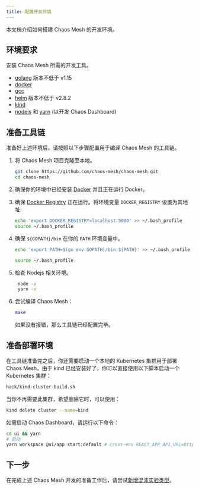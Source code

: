 ```yaml
---
title: 配置开发环境
---
```


本文档介绍如何搭建 Chaos Mesh 的开发环境。

## 环境要求

安装 Chaos Mesh 所需的开发工具。

- [golang](https://golang.org/dl/) 版本不低于 v1.15
- [docker](https://www.docker.com/)
- [gcc](https://gcc.gnu.org/)
- [helm](https://helm.sh/) 版本不低于 v2.8.2
- [kind](https://github.com/kubernetes-sigs/kind)
- [nodejs](https://nodejs.org/en/) 和 [yarn](https://yarnpkg.com/lang/en/) (以开发 Chaos Dashboard)

## 准备工具链

准备好上述环境后，请按照以下步骤配置用于编译 Chaos Mesh 的工具链。

1. 将 Chaos Mesh 项目克隆至本地。

   ```bash
   git clone https://github.com/chaos-mesh/chaos-mesh.git
   cd chaos-mesh
   ```

2. 确保你的环境中已经安装 [Docker](https://docs.docker.com/install/) 并且正在运行 Docker。

3. 确保 [Docker Registry](https://docs.docker.com/registry/) 正在运行。将环境变量 `DOCKER_REGISTRY` 设置为其地址:

   ```bash
   echo 'export DOCKER_REGISTRY=localhost:5000' >> ~/.bash_profile
   source ~/.bash_profile
   ```

4. 确保 `${GOPATH}/bin` 在你的 `PATH` 环境变量中。

   ```bash
   echo 'export PATH=$(go env GOPATH)/bin:${PATH}' >> ~/.bash_profile
   ```

   ```bash
   source ~/.bash_profile
   ```

5. 检查 Nodejs 相关环境。

   ```bash
    node -v
    yarn -v
   ```

6. 尝试编译 Chaos Mesh：

   ```bash
   make
   ```

   如果没有报错，那么工具链已经配置完毕。

## 准备部署环境

在工具链准备完之后，你还需要启动一个本地的 Kubernetes 集群用于部署 Chaos Mesh。由于 kind 已经安装好了，你可以直接使用以下脚本启动一个 Kubernetes 集群：

```bash
hack/kind-cluster-build.sh
```

当你不再需要此集群，希望删除它时，可以使用：

```bash
kind delete cluster --name=kind
```

如需启动 Chaos Dashboard，请运行以下命令：

```bash
cd ui && yarn
# 启动
yarn workspace @ui/app start:default # cross-env REACT_APP_API_URL=http://localhost:2333 BROWSER=none react-scripts start
```

## 下一步

在完成上述 Chaos Mesh 开发的准备工作后，请尝试[新增混沌实验类型](add-new-chaos-experiment-type.md)。
